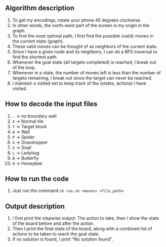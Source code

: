 ## Algorithm description

1. To get my encodings, rotate your phone 45 degrees clockwise.
2. In other words, the north-west part of the screen is my origin in the graph.
3. To find the most optimal path, I first find the possible (valid) moves in the current state (graph).
4. These valid moves can be thought of as neighbors of the current state.
5. Since I have a given node and its neighbors, I can do a BFS traversal to find the shortest path.
6. Whenever the goal state (all targets completed) is reached, I break out of the loop.
7. Whenever in a state, the number of moves left is less than the number of targets remaining, I break out since the target can never be reached.
8. I maintain a visited set to keep track of the (states, actions) I have visited.

## How to decode the input files

1. `.` -> no boundary wall
2. `X` -> Normal tile
3. `Y` -> Target block
4. `W` -> Wall
5. `P` -> Spider
6. `G` -> Grasshopper
7. `S` -> Snail
8. `L` -> Ladybug
9. `B` -> Butterfly
10. `H` -> Honeybee

## How to run the code

1. Just run the command `sh run.sh <moves> <file_path>`

## Output description

1. I first print the stepwise output: The action to take, then I show the state of the board before and after the action.
2. Then I print the final state of the board, along with a combined list of actions to be taken to reach the goal state.
3. If no solution is found, I print "No solution found".
